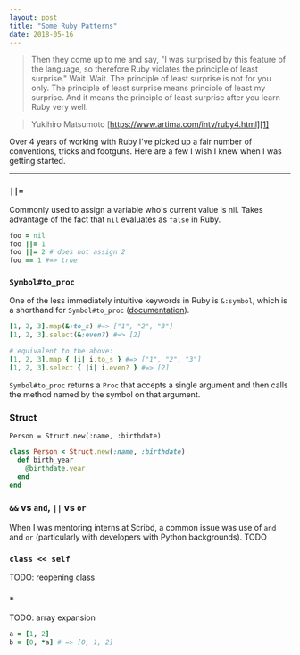 ```yaml
---
layout: post
title: "Some Ruby Patterns"
date: 2018-05-16
---
```

> Then they come up to me and say, "I was surprised by this feature of the language, so therefore Ruby violates the principle of least surprise." Wait. Wait. The principle of least surprise is not for you only. The principle of least surprise means principle of least my surprise. And it means the principle of least surprise after you learn Ruby very well.

> Yukihiro Matsumoto [https://www.artima.com/intv/ruby4.html][1]

Over 4 years of working with Ruby I've picked up a fair number of conventions, tricks and footguns. Here are a few I wish I knew when I was getting started.

---

### `||=`
Commonly used to assign a variable who's current value is nil. Takes advantage of the fact that `nil` evaluates as `false` in Ruby.

```ruby
foo = nil
foo ||= 1
foo ||= 2 # does not assign 2
foo == 1 #=> true
```

### `Symbol#to_proc`
One of the less immediately intuitive keywords in Ruby is `&:symbol`, which is a shorthand for `Symbol#to_proc` ([documentation][2]). 

```ruby
[1, 2, 3].map(&:to_s) #=> ["1", "2", "3"]
[1, 2, 3].select(&:even?) #=> [2]

# equivalent to the above:
[1, 2, 3].map { |i| i.to_s } #=> ["1", "2", "3"]
[1, 2, 3].select { |i| i.even? } #=> [2]
```

`Symbol#to_proc`  returns a `Proc` that accepts a single argument and then calls the method named by the symbol on that argument.

### Struct
`Person = Struct.new(:name, :birthdate)`
```ruby
class Person < Struct.new(:name, :birthdate)
  def birth_year
    @birthdate.year
  end
end
```

### `&&` vs `and`, `||` vs `or`
When I was mentoring interns at Scribd, a common issue was use of `and` and `or` (particularly with developers with Python backgrounds).
TODO

### `class << self`
TODO: reopening class

### `*`
TODO: array expansion
```ruby
a = [1, 2]
b = [0, *a] # => [0, 1, 2]
```

[1]:	https://www.artima.com/intv/ruby4.html
[2]:	[https://ruby-doc.org/core-2.5.1/Symbol.html#method-i-to%5C_proc]
